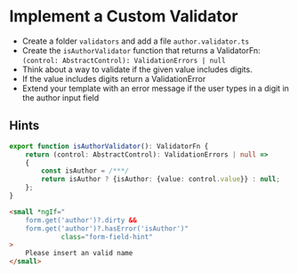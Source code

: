 # Implement a Custom Validator
- Create a folder `validators` and add a file `author.validator.ts`
- Create the `isAuthorValidator` function that returns a ValidatorFn: `(control: AbstractControl): ValidationErrors | null`
- Think about a way to validate if the given value includes digits.
- If the value includes digits return a ValidationError
- Extend your template with an error message if the user types in a digit in the author input field

## Hints
```typescript
export function isAuthorValidator(): ValidatorFn {
    return (control: AbstractControl): ValidationErrors | null =>
    {
        const isAuthor = /***/
        return isAuthor ? {isAuthor: {value: control.value}} : null;
    };
}
```

```html
<small *ngIf="
    form.get('author')?.dirty &&
    form.get('author')?.hasError('isAuthor')"
             class="form-field-hint"
>
    Please insert an valid name
</small>
```
